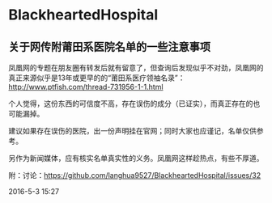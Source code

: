 # BlackheartedHospital

## 关于网传附莆田系医院名单的一些注意事项

凤凰网的专题在朋友圈有转发后就有留意了，但查询后发现似乎不对劲，凤凰网的真正来源似乎是13年或更早的的“莆田系医疗领袖名录”：http://www.ptfish.com/thread-731956-1-1.html 

个人觉得，这份东西的可信度不高，存在误伤的成分（已证实），而真正存在的也可能漏掉。

建议如果存在误伤的医院，出一份声明挂在官网；同时大家也应谨记，名单仅供参考。

另作为新闻媒体，应有核实名单真实性的义务。凤凰网这样趁热点，有些不厚道。

附：讨论：https://github.com/langhua9527/BlackheartedHospital/issues/32

2016-5-3 15:27
